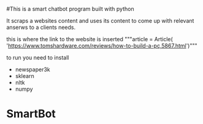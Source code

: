 #This is a smart chatbot program built with python

It scraps a websites content and uses its content to come up with relevant anserws to a clients needs.

this is where the link to the website is inserted
"""article = Article(
'https://www.tomshardware.com/reviews/how-to-build-a-pc,5867.html')"""

to run you need to install

- newspaper3k
- sklearn
- nltk
- numpy
# SmartBot
